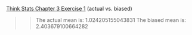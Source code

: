 [Think Stats Chapter 3 Exercise 1](http://greenteapress.com/thinkstats2/html/thinkstats2004.html#toc31) (actual vs. biased)

>> The actual mean is: 1.024205155043831
The biased mean is: 2.403679100664282
